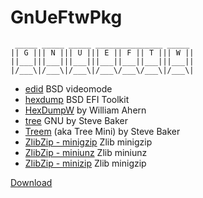 # GnUeFtwPkg

```
 _____ _____ _____ _______________ _____
|| G ||| N ||| U ||| E || F || T ||| W ||
||___|||___|||___|||___||___||___|||___||
|/___\|/___\|/___\|/___\/___\/___\|/___\|
```

- [edid](Module/edid) BSD videomode
- [hexdump](Module/hexdump) BSD EFI Toolkit
- [HexDumpW](Module/HexDumpW) by William Ahern
- [tree](Module/tree) GNU by Steve Baker
- [Treem](Module/Treem) (aka Tree Mini) by Steve Baker
- [ZlibZip - minigzip](Module/ZlibZip/minigzip) Zlib minigzip
- [ZlibZip - miniunz](Module/ZlibZip/minizip) Zlib miniunz
- [ZlibZip - minizip](Module/ZlibZip/minizip) Zlib minigzip

[Download](Bin)
